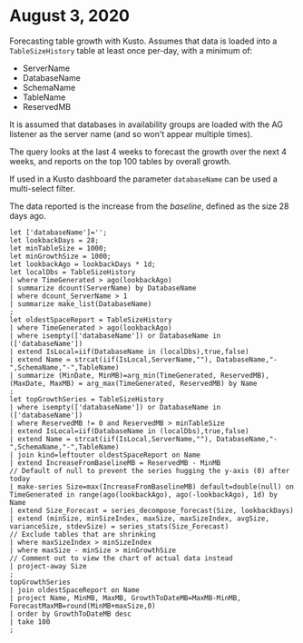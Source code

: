 # August 3, 2020

Forecasting table growth with Kusto.  Assumes that data is loaded into a `TableSizeHistory` table at least once per-day, with a minimum of:
- ServerName
- DatabaseName
- SchemaName
- TableName
- ReservedMB

It is assumed that databases in availability groups are loaded with the AG listener as the server name (and so won't appear multiple times).

The query looks at the last 4 weeks to forecast the growth over the next 4 weeks, and reports on the top 100 tables by overall growth.

If used in a Kusto dashboard the parameter `databaseName` can be used a multi-select filter.

The data reported is the increase from the _baseline_, defined as the size 28 days ago.


```kql
let ['databaseName']='';
let lookbackDays = 28;
let minTableSize = 1000;
let minGrowthSize = 1000;
let lookbackAgo = lookbackDays * 1d;
let localDbs = TableSizeHistory
| where TimeGenerated > ago(lookbackAgo)
| summarize dcount(ServerName) by DatabaseName
| where dcount_ServerName > 1
| summarize make_list(DatabaseName)
;
let oldestSpaceReport = TableSizeHistory
| where TimeGenerated > ago(lookbackAgo)
| where isempty(['databaseName']) or DatabaseName in (['databaseName'])
| extend IsLocal=iif(DatabaseName in (localDbs),true,false)
| extend Name = strcat(iif(IsLocal,ServerName,""), DatabaseName,"-",SchemaName,"-",TableName)
| summarize (MinDate, MinMB)=arg_min(TimeGenerated, ReservedMB), (MaxDate, MaxMB) = arg_max(TimeGenerated, ReservedMB) by Name
;
let topGrowthSeries = TableSizeHistory
| where isempty(['databaseName']) or DatabaseName in (['databaseName'])
| where ReservedMB != 0 and ReservedMB > minTableSize
| extend IsLocal=iif(DatabaseName in (localDbs),true,false)
| extend Name = strcat(iif(IsLocal,ServerName,""), DatabaseName,"-",SchemaName,"-",TableName)
| join kind=leftouter oldestSpaceReport on Name
| extend IncreaseFromBaselineMB = ReservedMB - MinMB
// Default of null to prevent the series hugging the y-axis (0) after today
| make-series Size=max(IncreaseFromBaselineMB) default=double(null) on TimeGenerated in range(ago(lookbackAgo), ago(-lookbackAgo), 1d) by Name
| extend Size_Forecast = series_decompose_forecast(Size, lookbackDays)
| extend (minSize, minSizeIndex, maxSize, maxSizeIndex, avgSize, varianceSize, stdevSize) = series_stats(Size_Forecast)
// Exclude tables that are shrinking
| where maxSizeIndex > minSizeIndex
| where maxSize - minSize > minGrowthSize
// Comment out to view the chart of actual data instead
| project-away Size
;
topGrowthSeries
| join oldestSpaceReport on Name
| project Name, MinMB, MaxMB, GrowthToDateMB=MaxMB-MinMB, ForecastMaxMB=round(MinMB+maxSize,0)
| order by GrowthToDateMB desc
| take 100
;
```